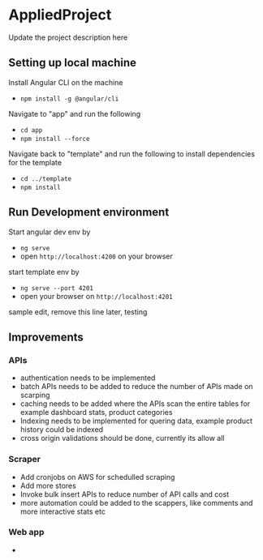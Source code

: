 # AppliedProject
Update the project description here

## Setting up local machine

Install Angular CLI on the machine

- `npm install -g @angular/cli`

Navigate to "app" and run the following

- `cd app`
- `npm install --force`

Navigate back to "template" and run the following to install dependencies for the template

- `cd ../template`
- `npm install`

## Run Development environment

Start angular dev env by

- `ng serve`
- open `http://localhost:4200` on your browser

start template env by 

- `ng serve --port 4201`
- open your browser on `http://localhost:4201`

sample edit, remove this line later, testing


## Improvements
### APIs

- authentication needs to be implemented
- batch APIs needs to be added to reduce the number of APIs made on scarping
- caching needs to be added where the APIs scan the entire tables for example dashboard stats, product categories
- Indexing needs to be implemented for quering data, example product history could be indexed
- cross origin validations should be done, currently its allow all

### Scraper

- Add cronjobs on AWS for schedulled scraping
- Add more stores 
- Invoke bulk insert APIs to reduce number of API calls and cost
- more automation could be added to the scappers, like comments and more interactive stats etc

### Web app

- 